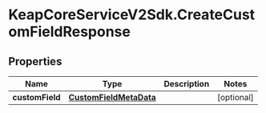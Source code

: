 # KeapCoreServiceV2Sdk.CreateCustomFieldResponse

## Properties

Name | Type | Description | Notes
------------ | ------------- | ------------- | -------------
**customField** | [**CustomFieldMetaData**](CustomFieldMetaData.md) |  | [optional] 



